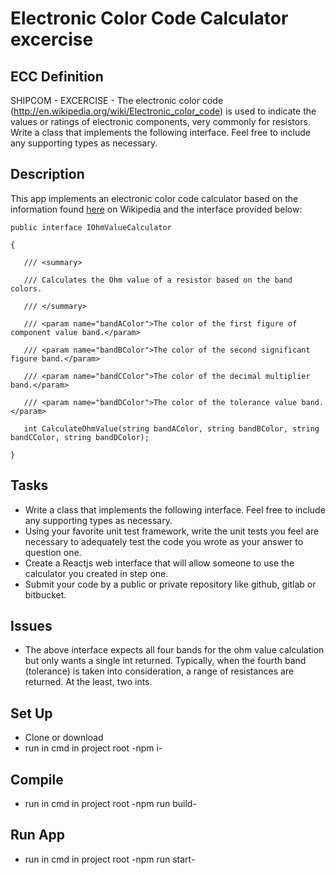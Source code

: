 # Electronic Color Code Calculator excercise

## ECC Definition
SHIPCOM - EXCERCISE - The electronic color code (http://en.wikipedia.org/wiki/Electronic_color_code) is used to indicate the values or ratings of electronic components, very commonly for resistors. Write a class that implements the following interface. Feel free to include any supporting types as necessary.

## Description
This app implements an electronic color code calculator based on the information
found [here](http://en.wikipedia.org/wiki/Electronic_color_code) on Wikipedia
and the interface provided below:

```
public interface IOhmValueCalculator

{

   /// <summary>

   /// Calculates the Ohm value of a resistor based on the band colors.

   /// </summary>

   /// <param name="bandAColor">The color of the first figure of component value band.</param>

   /// <param name="bandBColor">The color of the second significant figure band.</param>

   /// <param name="bandCColor">The color of the decimal multiplier band.</param>

   /// <param name="bandDColor">The color of the tolerance value band.</param>

   int CalculateOhmValue(string bandAColor, string bandBColor, string bandCColor, string bandDColor);

}
```

## Tasks
- Write a class that implements the following interface. Feel free to include any supporting types as necessary.
- Using your favorite unit test framework, write the unit tests you feel are necessary to adequately test the code you wrote as your answer to question one.
- Create a Reactjs web interface that will allow someone to use the calculator you created in step one.
- Submit your code by a public or private repository like github, gitlab or bitbucket.

## Issues
- The above interface expects all four bands for the ohm value calculation but
  only wants a single int returned. Typically, when the fourth band (tolerance)
  is taken into consideration, a range of resistances are returned. At the
  least, two ints.

## Set Up
- Clone or download
- run in cmd in project root -npm i-

## Compile
- run in cmd in project root -npm run build-

## Run App
- run in cmd in project root -npm run start-